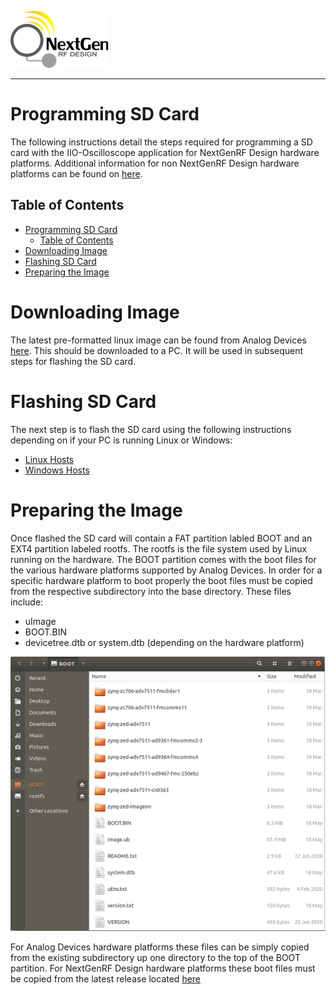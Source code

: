 ![logo](../docs/images/ngrf_logo.png)

---

# Programming SD Card

The following instructions detail the steps required for programming a SD card with the IIO-Oscilloscope application for NextGenRF Design hardware platforms.  Additional information for non NextGenRF Design hardware platforms can be found on [here](https://wiki.analog.com/resources/tools-software/linux-software/zynq_images).

## Table of Contents
- [Programming SD Card](#programming-sd-card)
  - [Table of Contents](#table-of-contents)
- [Downloading Image](#downloading-image)
- [Flashing SD Card](#flashing-sd-card)
- [Preparing the Image](#preparing-the-image)

# Downloading Image

The latest pre-formatted linux image can be found from Analog Devices [here](https://swdownloads.analog.com/cse/kuiper/2021-02-23-ADI-Kuiper.img.xz).  This should be downloaded to a PC.  It will be used in subsequent steps for flashing the SD card. 

# Flashing SD Card

The next step is to flash the SD card using the following instructions depending on if your PC is running Linux or Windows:
- [Linux Hosts](https://wiki.analog.com/resources/tools-software/linux-software/zynq_images/linux_hosts)
- [Windows Hosts](https://wiki.analog.com/resources/tools-software/linux-software/zynq_images/windows_hosts)

# Preparing the Image

Once flashed the SD card will contain a FAT partition labled BOOT and an EXT4 partition labeled rootfs.  The rootfs is the file system used by Linux running on the hardware.  The BOOT partition comes with the boot files for the various hardware platforms supported by Analog Devices.  In order for a specific hardware platform to boot properly the boot files must be copied from the respective subdirectory into the base directory.  These files include:

- uImage
- BOOT.BIN
- devicetree.dtb or system.dtb (depending on the hardware platform)

![sd_card_files](images/sd_card_files.png)

For Analog Devices hardware platforms these files can be simply copied from the existing subdirectory up one directory to the top of the BOOT partition.  For NextGenRF Design hardware platforms these boot files must be copied from the latest release located [here](https://github.com/NextGenRF-Design-Inc/iio-oscilloscope/releases)

